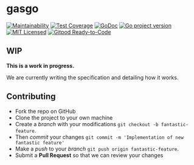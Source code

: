 # gasgo

[![Maintainability](https://api.codeclimate.com/v1/badges/43b8ac59e846affa0529/maintainability)](https://codeclimate.com/github/crgimenes/gasgo/maintainability)
[![Test Coverage](https://api.codeclimate.com/v1/badges/43b8ac59e846affa0529/test_coverage)](https://codeclimate.com/github/crgimenes/gasgo/test_coverage)
[![GoDoc](https://godoc.org/github.com/crgimenes/gasgo?status.png)](https://pkg.go.dev/github.com/gasgo/atomic?gasgo=doc)
[![Go project version](https://badge.fury.io/go/github.com%2Fcrgimenes%2Fgasgo.svg)](https://badge.fury.io/go/github.com%2Fcrgimenes%2Fgasgo)
[![MIT Licensed](https://img.shields.io/badge/license-MIT-green.svg)](https://tldrlegal.com/license/mit-license)
[![Gitpod Ready-to-Code](https://img.shields.io/badge/Gitpod-Ready--to--Code-blue?logo=gitpod)](https://gitpod.io/#https://github.com/crgimenes/gasgo) 


## WIP

**This is a work in progress.**

We are currently writing the specification and detailing how it works.

## Contributing

- Fork the repo on GitHub
- Clone the project to your own machine
- Create a *branch* with your modifications `git checkout -b fantastic-feature`.
- Then _commit_ your changes `git commit -m 'Implementation of new fantastic feature'`
- Make a _push_ to your _branch_ `git push origin fantastic-feature`.
- Submit a **Pull Request** so that we can review your changes

